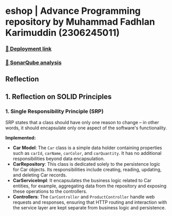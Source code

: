 # eshop | Advance Programming repository by Muhammad Fadhlan Karimuddin (2306245011)

### [🚀 Deployment link](https://tory-madge-poemich-3f32ba73.koyeb.app/product/)
### [🔐 SonarQube analysis](https://sonarcloud.io/project/overview?id=poemich_eshop)

## Reflection

## 1. Reflection on SOLID Principles

### 1. Single Responsibility Principle (SRP)

SRP states that a class should have only one reason to change – in other words, it should encapsulate only one aspect of the software's functionality.

**Implemented:**
- **Car Model**: The `Car` class is a simple data holder containing properties such as `carId`, `carName`, `carColor`, and `carQuantity`. It has no additional responsibilities beyond data encapsulation.
- **CarRepository**: This class is dedicated solely to the persistence logic for Car objects. Its responsibilities include creating, reading, updating, and deleting Car records.
- **CarServiceImpl**: It encapsulates the business logic related to Car entities, for example, aggregating data from the repository and exposing these operations to the controllers.
- **Controllers**: The `CarController` and `ProductController` handle web requests and responses, ensuring that HTTP routing and interaction with the service layer are kept separate from business logic and persistence.
